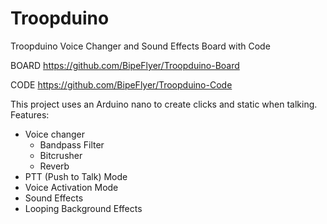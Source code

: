 # Troopduino
Troopduino Voice Changer and Sound Effects Board with Code

BOARD https://github.com/BipeFlyer/Troopduino-Board

CODE https://github.com/BipeFlyer/Troopduino-Code

This project uses an Arduino nano to create clicks and static when talking.  
Features:
<ul>
  <li>Voice changer
  <ul>
  <li>Bandpass Filter</li>
  <li>Bitcrusher</li>
  <li>Reverb</li>
</ul>
  </li>
  <li>PTT (Push to Talk) Mode</li>
  <li>Voice Activation Mode</li>
  <li>Sound Effects</li>
  <li>Looping Background Effects</li>
</ul>


